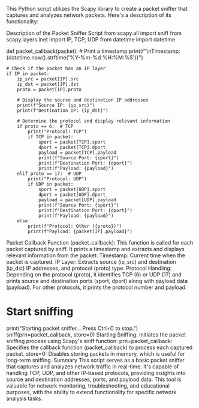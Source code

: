 This Python script utilizes the Scapy library to create a packet sniffer that captures and analyzes network packets. Here's a description of its functionality:

Description of the Packet Sniffer Script
from scapy.all import sniff
from scapy.layers.inet import IP, TCP, UDP
from datetime import datetime

def packet_callback(packet):
    # Print a timestamp
    print(f"\nTimestamp: {datetime.now().strftime('%Y-%m-%d %H:%M:%S')}")

    # Check if the packet has an IP layer
    if IP in packet:
        ip_src = packet[IP].src
        ip_dst = packet[IP].dst
        proto = packet[IP].proto
        
        # Display the source and destination IP addresses
        print(f"Source IP: {ip_src}")
        print(f"Destination IP: {ip_dst}")
        
        # Determine the protocol and display relevant information
        if proto == 6:  # TCP
            print("Protocol: TCP")
            if TCP in packet:
                sport = packet[TCP].sport
                dport = packet[TCP].dport
                payload = packet[TCP].payload
                print(f"Source Port: {sport}")
                print(f"Destination Port: {dport}")
                print(f"Payload: {payload}")
        elif proto == 17:  # UDP
            print("Protocol: UDP")
            if UDP in packet:
                sport = packet[UDP].sport
                dport = packet[UDP].dport
                payload = packet[UDP].payload
                print(f"Source Port: {sport}")
                print(f"Destination Port: {dport}")
                print(f"Payload: {payload}")
        else:
            print(f"Protocol: Other ({proto})")
            print(f"Payload: {packet[IP].payload}")
Packet Callback Function (packet_callback): This function is called for each packet captured by sniff. It prints a timestamp and extracts and displays relevant information from the packet:
Timestamp: Current time when the packet is captured.
IP Layer: Extracts source (ip_src) and destination (ip_dst) IP addresses, and protocol (proto) type.
Protocol Handling: Depending on the protocol (proto), it identifies TCP (6) or UDP (17) and prints source and destination ports (sport, dport) along with payload data (payload). For other protocols, it prints the protocol number and payload.
# Start sniffing
print("Starting packet sniffer... Press Ctrl+C to stop.")
sniff(prn=packet_callback, store=0)
Starting Sniffing: Initiates the packet sniffing process using Scapy's sniff function:
prn=packet_callback: Specifies the callback function (packet_callback) to process each captured packet.
store=0: Disables storing packets in memory, which is useful for long-term sniffing.
Summary
This script serves as a basic packet sniffer that captures and analyzes network traffic in real-time. It's capable of handling TCP, UDP, and other IP-based protocols, providing insights into source and destination addresses, ports, and payload data. This tool is valuable for network monitoring, troubleshooting, and educational purposes, with the ability to extend functionality for specific network analysis tasks.

